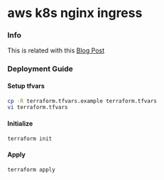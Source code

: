 # aws k8s nginx ingress

### Info

This is related with this [Blog Post]()

### Deployment Guide

#### Setup tfvars
```bash
cp -R terraform.tfvars.example terraform.tfvars
vi terraform.tfvars
```

#### Initialize
```bash
terraform init
```

#### Apply
```bash
terraform apply
```